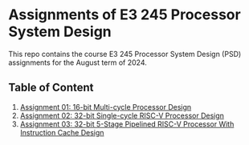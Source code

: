 # Assignments of E3 245 Processor System Design
This repo contains the course E3 245 Processor System Design (PSD) assignments for the August term of 2024.

## Table of Content
1. [Assignment 01: 16-bit Multi-cycle Processor Design](/Assignment_01/)
2. [Assignment 02: 32-bit Single-cycle RISC-V Processor Design](/Assignment_02/)
3. [Assignment 03: 32-bit 5-Stage Pipelined RISC-V Processor With Instruction Cache Design](/Assignment_03/)
